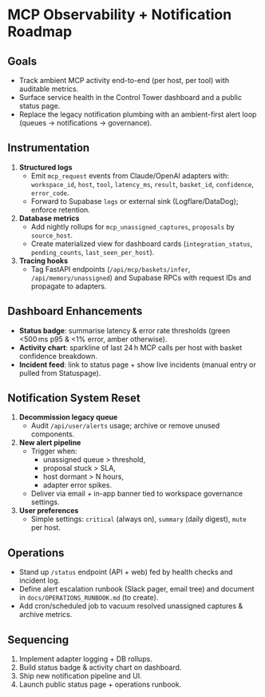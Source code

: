 # MCP Observability + Notification Roadmap

## Goals
- Track ambient MCP activity end-to-end (per host, per tool) with auditable metrics.
- Surface service health in the Control Tower dashboard and a public status page.
- Replace the legacy notification plumbing with an ambient-first alert loop (queues → notifications → governance).

## Instrumentation
1. **Structured logs**
   - Emit `mcp_request` events from Claude/OpenAI adapters with: `workspace_id`, `host`, `tool`, `latency_ms`, `result`, `basket_id`, `confidence`, `error_code`.
   - Forward to Supabase `logs` or external sink (Logflare/DataDog); enforce retention.
2. **Database metrics**
   - Add nightly rollups for `mcp_unassigned_captures`, `proposals` by `source_host`.
   - Create materialized view for dashboard cards (`integration_status`, `pending_counts`, `last_seen_per_host`).
3. **Tracing hooks**
   - Tag FastAPI endpoints (`/api/mcp/baskets/infer`, `/api/memory/unassigned`) and Supabase RPCs with request IDs and propagate to adapters.

## Dashboard Enhancements
- **Status badge**: summarise latency & error rate thresholds (green <500 ms p95 & <1% error, amber otherwise).
- **Activity chart**: sparkline of last 24 h MCP calls per host with basket confidence breakdown.
- **Incident feed**: link to status page + show live incidents (manual entry or pulled from Statuspage).

## Notification System Reset
1. **Decommission legacy queue**
   - Audit `/api/user/alerts` usage; archive or remove unused components.
2. **New alert pipeline**
   - Trigger when:
     - unassigned queue > threshold,
     - proposal stuck > SLA,
     - host dormant > N hours,
     - adapter error spikes.
   - Deliver via email + in-app banner tied to workspace governance settings.
3. **User preferences**
   - Simple settings: `critical` (always on), `summary` (daily digest), `mute` per host.

## Operations
- Stand up `/status` endpoint (API + web) fed by health checks and incident log.
- Define alert escalation runbook (Slack pager, email tree) and document in `docs/OPERATIONS_RUNBOOK.md` (to create).
- Add cron/scheduled job to vacuum resolved unassigned captures & archive metrics.

## Sequencing
1. Implement adapter logging + DB rollups.
2. Build status badge & activity chart on dashboard.
3. Ship new notification pipeline and UI.
4. Launch public status page + operations runbook.
